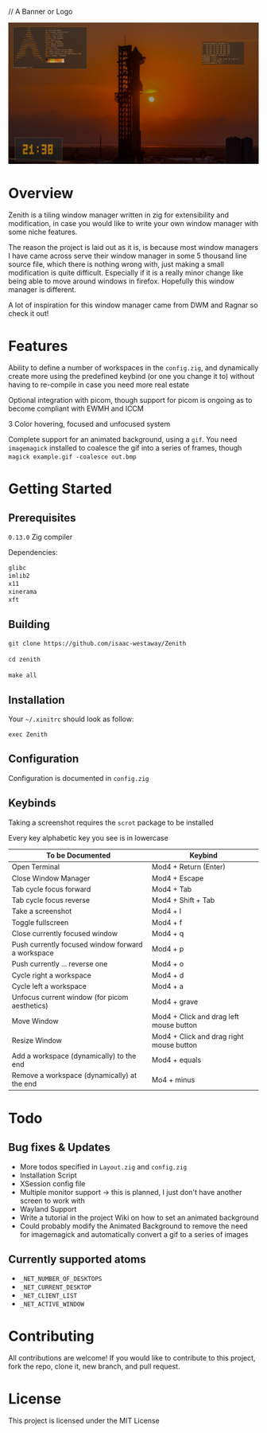 // A Banner or Logo

![Screenshot](./image/screenshot2.png)

Overview
=======

Zenith is a tiling window manager written in zig for extensibility and modification, in case you would like to write your own window manager with some niche features.

The reason the project is laid out as it is, is because most window managers I have came across serve their window manager in some 5 thousand line source file, which there is nothing wrong with, just making a small modification is quite difficult. Especially if it is a really minor change like being able to move around windows in firefox.
Hopefully this window manager is different.

A lot of inspiration for this window manager came from DWM and Ragnar so check it out!


Features
========

Ability to define a number of workspaces in the `config.zig`, and dynamically create more using the predefined keybind (or one you change it to) without having to re-compile in case you need more real estate

Optional integration with picom, though support for picom is ongoing as to become compliant with EWMH and ICCM

3 Color hovering, focused and unfocused system

Complete support for an animated background, using a `gif`. You need `imagemagick` installed to coalesce the gif into a series of frames, though
`magick example.gif -coalesce out.bmp`

Getting Started
===============

Prerequisites
-------------

`0.13.0` Zig compiler

Dependencies:
```
glibc
imlib2
x11
xinerama
xft
```

Building
--------

```
git clone https://github.com/isaac-westaway/Zenith

cd zenith

make all
```

Installation
------------

Your `~/.xinitrc` should look as follow:

```
exec Zenith
```

Configuration
-------------

Configuration is documented in `config.zig`

Keybinds
--------

Taking a screenshot requires the `scrot` package to be installed

Every key alphabetic key you see is in lowercase

| To be Documented | Keybind |
| ---------------- | ------- |
| Open Terminal    | Mod4 + Return (Enter) |
| Close Window Manager | Mod4 + Escape |
| Tab cycle focus forward | Mod4 + Tab |
| Tab cycle focus reverse | Mod4 + Shift + Tab |
| Take a screenshot | Mod4 + l |
| Toggle fullscreen| Mod4 + f |
| Close currently focused window | Mod4 + q |
| Push currently focused window forward a workspace | Mod4 + p |
| Push currently ... reverse one | Mod4 + o |
| Cycle right a workspace | Mod4 + d |
| Cycle left a workspace | Mod4 + a |
| Unfocus current window (for picom aesthetics) | Mod4 + grave |
| Move Window | Mod4 + Click and drag left mouse button |
| Resize Window | Mod4 + Click and drag right mouse button |
| Add a workspace (dynamically) to the end | Mod4 + equals |
| Remove a workspace (dynamically) at the end | Mo4 + minus |


Todo
====

Bug fixes & Updates
-------------------
- More todos specified in `Layout.zig` and `config.zig`
- Installation Script
- XSession config file
- Multiple monitor support -> this is planned, I just don't have another screen to work with
- Wayland Support
- Write a tutorial in the project Wiki on how to set an animated background
- Could probably modify the Animated Background to remove the need for imagemagick and automatically convert a gif to a series of images

Currently supported atoms
-------------------------

- `_NET_NUMBER_OF_DESKTOPS`
- `_NET_CURRENT_DESKTOP`
- `_NET_CLIENT_LIST`
- `_NET_ACTIVE_WINDOW`

Contributing
============

All contributions are welcome! If you would like to contribute to this project, fork the repo, clone it, new branch, and pull request.

License
=======

This project is licensed under the MIT License
